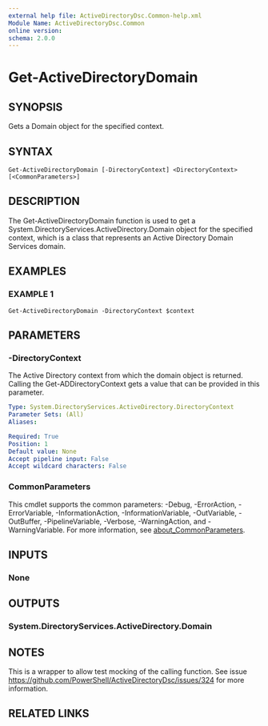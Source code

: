 ```yaml
---
external help file: ActiveDirectoryDsc.Common-help.xml
Module Name: ActiveDirectoryDsc.Common
online version:
schema: 2.0.0
---
```


# Get-ActiveDirectoryDomain

## SYNOPSIS
Gets a Domain object for the specified context.

## SYNTAX

```
Get-ActiveDirectoryDomain [-DirectoryContext] <DirectoryContext> [<CommonParameters>]
```

## DESCRIPTION
The Get-ActiveDirectoryDomain function is used to get a System.DirectoryServices.ActiveDirectory.Domain object
for the specified context, which is a class that represents an Active Directory Domain Services domain.

## EXAMPLES

### EXAMPLE 1
```
Get-ActiveDirectoryDomain -DirectoryContext $context
```

## PARAMETERS

### -DirectoryContext
The Active Directory context from which the domain object is returned.
Calling the Get-ADDirectoryContext gets
a value that can be provided in this parameter.

```yaml
Type: System.DirectoryServices.ActiveDirectory.DirectoryContext
Parameter Sets: (All)
Aliases:

Required: True
Position: 1
Default value: None
Accept pipeline input: False
Accept wildcard characters: False
```

### CommonParameters
This cmdlet supports the common parameters: -Debug, -ErrorAction, -ErrorVariable, -InformationAction, -InformationVariable, -OutVariable, -OutBuffer, -PipelineVariable, -Verbose, -WarningAction, and -WarningVariable. For more information, see [about_CommonParameters](http://go.microsoft.com/fwlink/?LinkID=113216).

## INPUTS

### None
## OUTPUTS

### System.DirectoryServices.ActiveDirectory.Domain
## NOTES
This is a wrapper to allow test mocking of the calling function.
See issue https://github.com/PowerShell/ActiveDirectoryDsc/issues/324 for more information.

## RELATED LINKS
